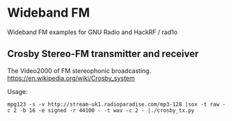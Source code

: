 # Wideband FM
Wideband FM examples for GNU Radio and HackRF / rad1o

## Crosby Stereo-FM transmitter and receiver
The Video2000 of FM stereophonic broadcasting.  
https://en.wikipedia.org/wiki/Crosby_system

Usage:

	mpg123 -s -v http://stream-uk1.radioparadise.com/mp3-128 |sox -t raw -c 2 -b 16 -e signed -r 44100 - -t wav -c 2 - |./crosby_tx.py
